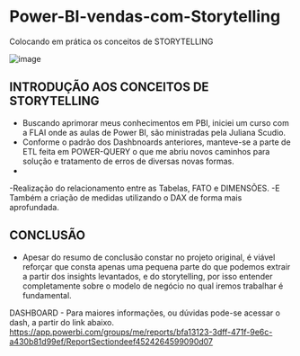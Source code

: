 # Power-BI-vendas-com-Storytelling
Colocando em prática os conceitos de STORYTELLING

![image](https://user-images.githubusercontent.com/103518697/188528723-631aee42-6ed5-47d2-9100-8c30607ee10d.png)

## INTRODUÇÃO AOS CONCEITOS DE STORYTELLING
- Buscando aprimorar meus conhecimentos em PBI, iniciei um curso com a FLAI onde as aulas de Power BI, são ministradas pela Juliana Scudio.
- Conforme o padrão dos Dashbnoards anteriores, manteve-se a parte de ETL feita em POWER-QUERY o que me abriu novos caminhos para solução e tratamento de erros de diversas novas formas.
- 
-Realização do relacionamento entre as Tabelas, FATO e DIMENSÕES.
-E Também a criação de medidas utilizando o DAX de forma mais aprofundada.

## CONCLUSÃO
- Apesar do resumo de conclusão constar no projeto original, é viável reforçar que consta apenas uma pequena parte do que podemos extrair a partir dos insights levantados, e do  storytelling, por isso entender completamente sobre o modelo de negócio no qual iremos trabalhar é fundamental. 



DASHBOARD - Para maiores informações, ou dúvidas pode-se acessar o dash, a partir do link abaixo.
https://app.powerbi.com/groups/me/reports/bfa13123-3dff-471f-9e6c-a430b81d99ef/ReportSectiondeef4524264599090d07
